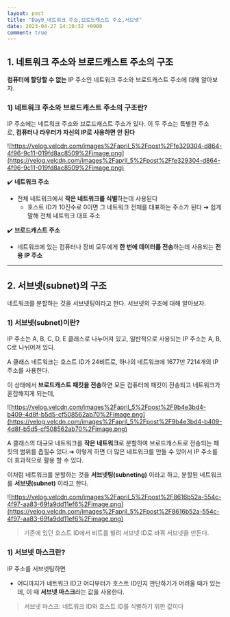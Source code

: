 ```yaml
---
layout: post
title: "Day9_네트워크 주소,브로드캐스트 주소,서브넷"
date: 2023-04-27 14:10:32 +0900
comment: true
---
```



## 1. 네트워크 주소와 브로드캐스트 주소의 구조

**컴퓨터에 할당할 수 없는** IP 주소인 네트워크 주소와 브로드캐스트 주소에 대해 알아보자.

### 1) 네트워크 주소와 브로드캐스트 주소의 구조란?

IP 주소에는 네트워크 주소와 브로드캐스트 주소가 있다. 이 두 주소는 특별한 주소로, **컴퓨터나 라우터가 자신의 IP로 사용하면 안 된다**

![https://velog.velcdn.com/images%2Fapril_5%2Fpost%2Ffe329304-d864-4f96-9c11-019fd8ac8509%2Fimage.png](https://velog.velcdn.com/images%2Fapril_5%2Fpost%2Ffe329304-d864-4f96-9c11-019fd8ac8509%2Fimage.png)

✔️ **네트워크 주소**

- 전체 네트워크에서 **작은 네트워크를 식별**하는데 사용된다
    - 호스트 ID가 10진수로 0이면 그 네트워크 전체를 대표하는 주소가 된다 ➔ 쉽게 말해 전체 네트워크 대표 주소

✔️ **브로드캐스트 주소**

- 네트워크에 있는 컴퓨터나 장비 모두에게 **한 번에 데이터를 전송**하는데 사용되는 **전용 IP 주소**

---

## 2. 서브넷(subnet)의 구조

네트워크를 분할하는 것을 서브넷팅이라고 한다. 서브넷의 구조에 대해 알아보자.

### 1) 서브넷(subnet)이란?

IP 주소는 A, B, C, D, E 클래스로 나누어져 있고, 일반적으로 사용되는 IP 주소는 A, B, C로 나뉘어져 있다.

A 클래스 네트워크는 호스트 ID가 24비트로, 하나의 네트워크에 1677만 7214개의 IP 주소를 사용한다.

이 상태에서 **브로드캐스트 패킷을 전송**하면 모든 컴퓨터에 패킷이 전송되고 네트워크가 혼잡해지게 되는데,

![https://velog.velcdn.com/images%2Fapril_5%2Fpost%2F9b4e3bd4-b409-4d8f-b5d5-cf508562ab70%2Fimage.png](https://velog.velcdn.com/images%2Fapril_5%2Fpost%2F9b4e3bd4-b409-4d8f-b5d5-cf508562ab70%2Fimage.png)

A 클래스의 대규모 네트워크를 **작은 네트워크**로 분할하여 브로드캐스트로 전송되는 패킷의 범위를 좁힐수 있다.➔ 이렇게 하면 더 많은 네트워크를 만들 수 있어서 IP 주소를 더 효과적으로 활용 할 수 있다.

이처럼 네트워크를 분할하는 것을 **서브넷팅(subneting)** 이라고 하고, 분할된 네트워크를 **서브넷(subnet)** 이라고 한다.

![https://velog.velcdn.com/images%2Fapril_5%2Fpost%2F8616b52a-554c-4f97-aa83-69fa9dd11ef6%2Fimage.png](https://velog.velcdn.com/images%2Fapril_5%2Fpost%2F8616b52a-554c-4f97-aa83-69fa9dd11ef6%2Fimage.png)

> 기존에 있던 호스트 ID에서 비트를 빌려 서브넷 ID로 바꿔 서브넷을 만든다.
> 

### 1) 서브넷 마스크란?

IP 주소를 서브넷팅하면

- 어디까지가 네트워크 ID고 어디부터가 호스트 ID인지 판단하기가 어려울 때가 있는데, 이 때 **서브넷 마스크**라는 값을 사용한다.

> 서브넷 마스크: 네트워크 ID와 호스트 ID를 식별하기 위한 값이다
>
